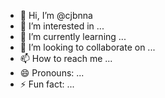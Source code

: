 - 👋 Hi, I’m @cjbnna
- 👀 I’m interested in ...
- 🌱 I’m currently learning ...
- 💞️ I’m looking to collaborate on ...
- 📫 How to reach me ...
- 😄 Pronouns: ...
- ⚡ Fun fact: ...

<!---
cjbnna/cjbnna is a ✨ special ✨ repository because its `README.md` (this file) appears on your GitHub profile.
You can click the Preview link to take a look at your changes.
--->
